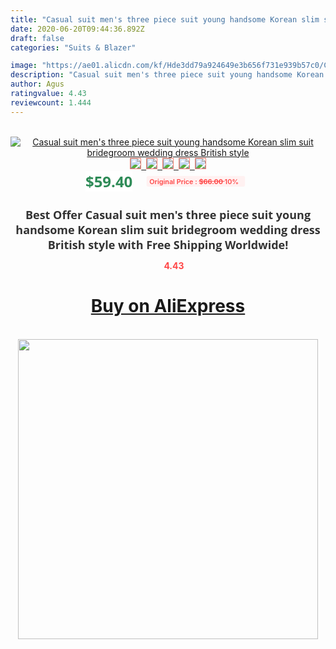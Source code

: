 ```yaml
---
title: "Casual suit men's three piece suit young handsome Korean slim suit bridegroom wedding dress British style"
date: 2020-06-20T09:44:36.892Z
draft: false
categories: "Suits & Blazer"

image: "https://ae01.alicdn.com/kf/Hde3dd79a924649e3b656f731e939b57c0/Casual-suit-men-s-three-piece-suit-young-handsome-Korean-slim-suit-bridegroom-wedding-dress-British.jpg"
description: "Casual suit men's three piece suit young handsome Korean slim suit bridegroom wedding dress British style"
author: Agus
ratingvalue: 4.43
reviewcount: 1.444
---
```

<br>
<div style="text-align: center;">
<a href="https://s.click.aliexpress.com/e/_9jbHhx" target="_blank" rel="nofollow noopener noreferrer"><img alt="Casual suit men's three piece suit young handsome Korean slim suit bridegroom wedding dress British style" class="magnifier-image" src="https://ae01.alicdn.com/kf/Hde3dd79a924649e3b656f731e939b57c0/Casual-suit-men-s-three-piece-suit-young-handsome-Korean-slim-suit-bridegroom-wedding-dress-British.jpg_640x640.jpg">
<br>
<img style="border:1px solid salmon" src="https://ae01.alicdn.com/kf/Hde3dd79a924649e3b656f731e939b57c0/Casual-suit-men-s-three-piece-suit-young-handsome-Korean-slim-suit-bridegroom-wedding-dress-British.jpg_120x120.jpg">&nbsp;&nbsp;<img style="border:1px solid salmon" src="https://ae01.alicdn.com/kf/Hce04d53fd9984859a1dbdabe81f0a01bv/Casual-suit-men-s-three-piece-suit-young-handsome-Korean-slim-suit-bridegroom-wedding-dress-British.jpg_120x120.jpg">&nbsp;&nbsp;<img style="border:1px solid salmon" src="https://ae01.alicdn.com/kf/Hdc5743817840470d820ea75804bc7161b/Casual-suit-men-s-three-piece-suit-young-handsome-Korean-slim-suit-bridegroom-wedding-dress-British.jpg_120x120.jpg">&nbsp;&nbsp;<img style="border:1px solid salmon" src="https://ae01.alicdn.com/kf/H5ce85a2ccdf7432a89aefaf5155f15266/Casual-suit-men-s-three-piece-suit-young-handsome-Korean-slim-suit-bridegroom-wedding-dress-British.jpg_120x120.jpg">&nbsp;&nbsp;<img style="border:1px solid salmon" src="https://ae01.alicdn.com/kf/H9cfad0fdbc234074808cefe52e1ea419w/Casual-suit-men-s-three-piece-suit-young-handsome-Korean-slim-suit-bridegroom-wedding-dress-British.jpg_120x120.jpg"></a></div><br0>
<div style="text-align: center;"><span style="background-color: white; border: 0px; box-sizing: border-box; color: seagreen; display: inline-block; font-family: &quot;open sans&quot; , &quot;arial&quot; , &quot;helvetica&quot; , sans-serif , &quot;heiti&quot;; font-size: 24px; font-stretch: inherit; font-weight: 700; line-height: inherit; margin: 0px 10px 0px 0px; padding: 0px; vertical-align: middle;">$59.40 </span>
<span style="background: rgb(255 , 241 , 241); border-radius: 3px; border: 0px; box-sizing: border-box; color: #ff4747; display: inline-block; font-family: inherit; font-size: 12px; font-stretch: inherit; font-style: inherit; font-variant: inherit; font-weight: 600; line-height: inherit; margin: 0px; padding: 2px 5px; transform: scale(0.9); vertical-align: middle;">Original Price : <b style="text-decoration: line-through;">$66.00 </b> 10%&nbsp;&nbsp;</span></div>
<h1 style="color: #333333; display: inline-block; font-family: &quot;open sans&quot; , &quot;arial&quot; , &quot;helvetica&quot; , sans-serif , &quot;heiti&quot;; font-size: 18px; font-stretch: inherit; font-weight: 700; text-align: center;">Best Offer Casual suit men's three piece suit young handsome Korean slim suit bridegroom wedding dress British style with Free Shipping Worldwide!</h1>
<div style="color: #ff4747; text-align: center;">
<img src="https://4.bp.blogspot.com/-M0ZcTcb-5uY/XleCXlxnR4I/AAAAAAAAAEc/OrjgMkXV1oMQFaCRZj5HQwOCBcu3w1FegCPcBGAYYCw/s1600/star.png" style="height: 15px;">&nbsp;<b>4.43</b></div>
<div class="button_cont" align="center"><a class="buynow_a" href="https://s.click.aliexpress.com/e/_9jbHhx" target="_blank" rel="nofollow noopener noreferrer"><H1>Buy on AliExpress</H1></a></div><br>
<div class="separator" style="clear: both; text-align: center;">
<img src="https://lh3.googleusercontent.com/-pTy5HemUv9M/XlePHvY0dAI/AAAAAAAAAE4/0nX5iRUoIWY8eMW9Dpxeirr157OZliDIgCLcBGAsYHQ/s1600/badge.gif" width="480">
</div>
